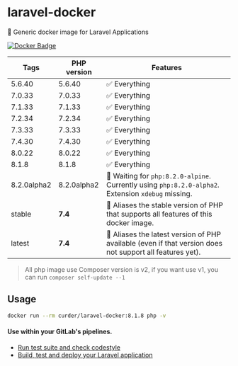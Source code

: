 # laravel-docker
🐳 Generic docker image for Laravel Applications

[![Docker Badge](https://img.shields.io/docker/pulls/curder/laravel-docker)](https://hub.docker.com/r/curder/laravel-docker/)

| Tags | PHP version | Features |
| - | - | - |
| 5.6.40 | 5.6.40 | ✅ Everything |
| 7.0.33 | 7.0.33 | ✅ Everything |
| 7.1.33 | 7.1.33 | ✅ Everything |
| 7.2.34 | 7.2.34 | ✅ Everything |
| 7.3.33 | 7.3.33 | ✅ Everything |
| 7.4.30 | 7.4.30 | ✅ Everything |
| 8.0.22 | 8.0.22 | ✅ Everything |
| 8.1.8  | 8.1.8  | ✅ Everything |
| 8.2.0alpha2  | 8.2.0alpha2  | 🚧 Waiting for `php:8.2.0-alpine`. Currently using `php:8.2.0-alpha2`. Extension `xdebug` missing. |
| stable | **7.4** | 🔗 Aliases the stable version of PHP that supports all features of this docker image.  |
| latest | **7.4** | 🔗 Aliases the latest version of PHP available (even if that version does not support all features yet). |

> All php image use Composer version is v2, if you want use v1, you can run `composer self-update --1`

## Usage

```bash
docker run --rm curder/laravel-docker:8.1.8 php -v
```

#### Use within your GitLab's pipelines.
* [Run test suite and check codestyle](http://lorisleiva.com/using-gitlabs-pipeline-with-laravel/)
* [Build, test and deploy your Laravel application](http://lorisleiva.com/laravel-deployment-using-gitlab-pipelines/)
